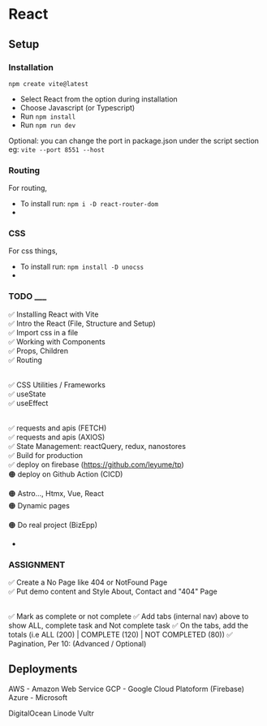# React

## Setup

### Installation

`npm create vite@latest`

- Select React from the option during installation
- Choose Javascript (or Typescript)
- Run `npm install`
- Run `npm run dev`

Optional: you can change the port in package.json under the script section
eg: `vite --port 8551 --host`

### Routing

For routing,

- To install run: `npm i -D react-router-dom`
-

### CSS

For css things,

- To install run: `npm install -D unocss`
-

### TODO \_\_\_

✅ Installing React with Vite <br />
✅ Intro the React (File, Structure and Setup)<br />
✅ Import css in a file<br />
✅ Working with Components<br />
✅ Props, Children<br />
✅ Routing<br /><br />

✅ CSS Utilities / Frameworks<br />
✅ useState<br />
✅ useEffect<br /><br />

✅ requests and apis (FETCH)<br />
✅ requests and apis (AXIOS)<br />
✅ State Management: reactQuery, redux, nanostores<br />
✅ Build for production<br />
✅ deploy on firebase (https://github.com/leyume/tp)<br />
🟠 deploy on Github Action (CICD)<br />

🟠 Astro..., Htmx, Vue, React<br />
🟠 Dynamic pages<br />

🟠 Do real project (BizEpp)<br />

-

### ASSIGNMENT

✅ Create a No Page like 404 or NotFound Page<br />
✅ Put demo content and Style About, Contact and "404" Page<br /><br />

✅ Mark as complete or not complete
✅ Add tabs (internal nav) above to show ALL, complete task and Not complete task
✅ On the tabs, add the totals (i.e ALL (200) | COMPLETE (120) | NOT COMPLETED (80))
✅ Pagination, Per 10: (Advanced / Optional)

## Deployments

AWS - Amazon Web Service
GCP - Google Cloud Platoform (Firebase)
Azure - Microsoft

DigitalOcean
Linode
Vultr
